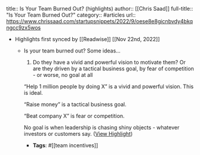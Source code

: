 title:: Is Your Team Burned Out? (highlights)
author:: [[Chris Saad]]
full-title:: "Is Your Team Burned Out?"
category:: #articles
url:: https://www.chrissaad.com/startupsnippets/2022/9/oese8e8gicnbvdy4bkqngcc9zx5wos

- Highlights first synced by [[Readwise]] [[Nov 22nd, 2022]]
	- Is your team burned out? Some ideas…
	  
	  1. Do they have a vivid and powerful vision to motivate them? Or are they driven by a tactical business goal, by fear of competition - or worse, no goal at all
	  
	  “Help 1 million people by doing X” is a vivid and powerful vision. This is ideal.
	  
	  “Raise money” is a tactical business goal.
	  
	  “Beat company X” is fear or competition.
	  
	  No goal is when leadership is chasing shiny objects - whatever investors or customers say. ([View Highlight](https://read.readwise.io/read/01gje8aawrgjd1wj7xwv0rcpnm))
		- **Tags**: #[[team incentives]]